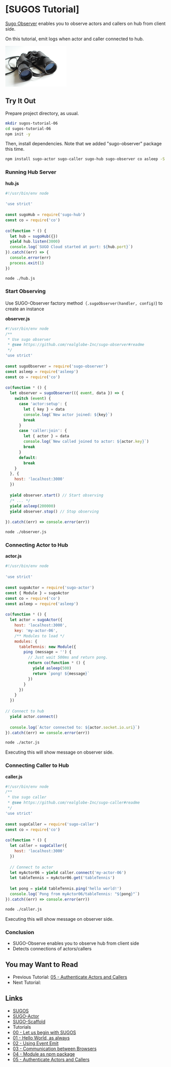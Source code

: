 # [SUGOS Tutorial] 

[Sugo Observer](https://github.com/realglobe-Inc/sugo-observer#readme) enables you to observe actors and callers on hub from client side.

On this tutorial, emit logs when actor and caller connected to hub.


<a href="">
    <img src="../../images/eyecatch-dynamic.jpg"
         alt="eyecatch"
         height="128"
         style="height:128px"
    /></a>



## Try It Out

Prepare project directory, as usual.


```bash
mkdir sugos-tutorial-06
cd sugos-tutorial-06
npm init -y

```

Then, install dependencies. Note that we added "sugo-observer" package this time.

```bash
npm install sugo-actor sugo-caller sugo-hub sugo-observer co asleep -S
```

### Running Hub Server

**hub.js**

```javascript
#!/usr/bin/env node

'use strict'

const sugoHub = require('sugo-hub')
const co = require('co')

co(function * () {
  let hub = sugoHub({})
  yield hub.listen(3000)
  console.log(`SUGO Cloud started at port: ${hub.port}`)
}).catch((err) => {
  console.error(err)
  process.exit(1)
})

```
```bash
node ./hub.js
```

### Start Observing

Use SUGO-Observer factory method（`.sugoObserver(handler, config)`) to create an instance


**observer.js**

```javascript
#!/usr/bin/env node
/**
 * Use sugo observer
 * @see https://github.com/realglobe-Inc/sugo-observer#readme
 */
'use strict'

const sugoObserver = require('sugo-observer')
const asleep = require('asleep')
const co = require('co')

co(function * () {
  let observer = sugoObserver(({ event, data }) => {
    switch (event) {
      case 'actor:setup': {
        let { key } = data
        console.log(`New actor joined: ${key}`)
        break
      }
      case 'caller:join': {
        let { actor } = data
        console.log(`New called joined to actor: ${actor.key}`)
        break
      }
      default:
        break
    }
  }, {
    host: 'localhost:3000'
  })

  yield observer.start() // Start observing
  /* ... */
  yield asleep(200000)
  yield observer.stop() // Stop observing

}).catch((err) => console.error(err))

```

```bash
node ./observer.js
```


### Connecting Actor to Hub

**actor.js**

```javascript
#!/usr/bin/env node

'use strict'

const sugoActor = require('sugo-actor')
const { Module } = sugoActor
const co = require('co')
const asleep = require('asleep')

co(function * () {
  let actor = sugoActor({
    host: 'localhost:3000',
    key: 'my-actor-06',
    /** Modules to load */
    modules: {
      tableTennis: new Module({
        ping (message = '') {
          // Just wait 500ms and return pong.
          return co(function * () {
            yield asleep(500)
            return `pong! ${message}`
          })
        }
      })
    }
  })

// Connect to hub
  yield actor.connect()

  console.log(`Actor connected to: ${actor.socket.io.uri}`)
}).catch((err) => console.error(err))

```

```bash
node ./actor.js
```

Executing this will show message on observer side.

### Connecting Caller to Hub


**caller.js**

```javascript
#!/usr/bin/env node
/**
 * Use sugo caller
 * @see https://github.com/realglobe-Inc/sugo-caller#readme
 */
'use strict'

const sugoCaller = require('sugo-caller')
const co = require('co')

co(function * () {
  let caller = sugoCaller({
    host: 'localhost:3000'
  })

  // Connect to actor
  let myActor06 = yield caller.connect('my-actor-06')
  let tableTennis = myActor06.get('tableTennis')

  let pong = yield tableTennis.ping('hello world!')
  console.log(`Pong from myActor06/tableTennis: "${pong}"`)
}).catch((err) => console.error(err))


```

```bash
node ./caller.js
```

Executing this will show message on observer side.


### Conclusion

+ SUGO-Observe enables you to observe hub from client side
+ Detects connections of actors/callers


## You may Want to Read

+ Previous Tutorial: [05 - Authenticate Actors and Callers](https://github.com/realglobe-Inc/sugos-tutorial/blob/master/dist/markdown/en/05%20-%20Authenticate%20Actors%20and%20Callers.md)
+ Next Tutorial: []()


## Links

+ [SUGOS](https://github.com/realglobe-Inc/sugos)
+ [SUGO-Actor](https://github.com/realglobe-Inc/sugo-actor)
+ [SUGO-Scaffold](https://github.com/realglobe-Inc/sugo-scaffold)
+ Tutorials
+ [00 - Let us begin with SUGOS](https://github.com/realglobe-Inc/sugos-tutorial/blob/master/dist/markdown/en/00%20-%20Let%20us%20begin%20with%20SUGOS.md)
+ [01 - Hello World, as always](https://github.com/realglobe-Inc/sugos-tutorial/blob/master/dist/markdown/en/01%20-%20Hello%20World%2C%20as%20always.md)
+ [02 - Using Event Emit](https://github.com/realglobe-Inc/sugos-tutorial/blob/master/dist/markdown/en/02%20-%20Using%20Event%20Emit.md)
+ [03 - Communication between Browsers](https://github.com/realglobe-Inc/sugos-tutorial/blob/master/dist/markdown/en/03%20-%20Communication%20between%20Browsers.md)
+ [04 - Module as npm package](https://github.com/realglobe-Inc/sugos-tutorial/blob/master/dist/markdown/en/04%20-%20Module%20as%20npm%20package.md)
+ [05 - Authenticate Actors and Callers](https://github.com/realglobe-Inc/sugos-tutorial/blob/master/dist/markdown/en/05%20-%20Authenticate%20Actors%20and%20Callers.md)

